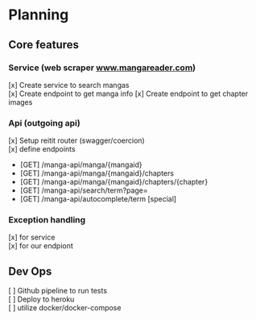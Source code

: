 # Planning

## Core features

### Service (web scraper www.mangareader.com)
[x] Create service to search mangas  
[x] Create endpoint to get manga info 
[x] Create endpoint to get chapter images 

### Api (outgoing api)
[x] Setup reitit router (swagger/coercion)  
[x] define endpoints  
* [GET] /manga-api/manga/{mangaid}
* [GET] /manga-api/manga/{mangaid}/chapters
* [GET] /manga-api/manga/{mangaid}/chapters/{chapter}
* [GET] /manga-api/search/term?page=
* [GET] /manga-api/autocomplete/term [special]

### Exception handling
[x] for service  
[x] for our endpiont  

## Dev Ops
[ ] Github pipeline to run tests  
[ ] Deploy to heroku  
[ ] utilize docker/docker-compose  

